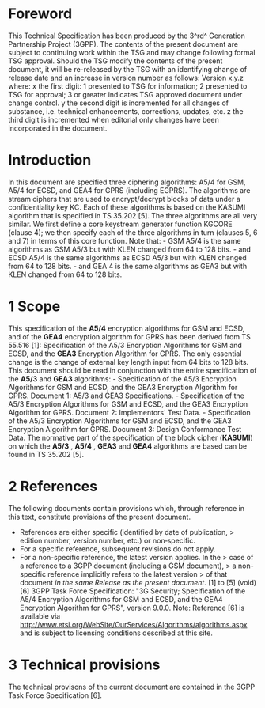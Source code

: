 # Foreword
This Technical Specification has been produced by the 3^rd^ Generation
Partnership Project (3GPP).
The contents of the present document are subject to continuing work within the
TSG and may change following formal TSG approval. Should the TSG modify the
contents of the present document, it will be re-released by the TSG with an
identifying change of release date and an increase in version number as
follows:
Version x.y.z
where:
x the first digit:
1 presented to TSG for information;
2 presented to TSG for approval;
3 or greater indicates TSG approved document under change control.
y the second digit is incremented for all changes of substance, i.e. technical
enhancements, corrections, updates, etc.
z the third digit is incremented when editorial only changes have been
incorporated in the document.
# Introduction
In this document are specified three ciphering algorithms: A5/4 for GSM, A5/4
for ECSD, and GEA4 for GPRS (including EGPRS). The algorithms are stream
ciphers that are used to encrypt/decrypt blocks of data under a
confidentiality key KC. Each of these algorithms is based on the KASUMI
algorithm that is specified in TS 35.202 [5]. The three algorithms are all
very similar. We first define a core keystream generator function KGCORE
(clause 4); we then specify each of the three algorithms in turn (clauses 5, 6
and 7) in terms of this core function.
Note that:
\- GSM A5/4 is the same algorithms as GSM A5/3 but with KLEN changed from 64
to 128 bits.
\- and ECSD A5/4 is the same algorithms as ECSD A5/3 but with KLEN changed
from 64 to 128 bits.
\- and GEA 4 is the same algorithms as GEA3 but with KLEN changed from 64 to
128 bits.
# 1 Scope
This specification of the **A5/4** encryption algorithms for GSM and ECSD, and
of the **GEA4** encryption algorithm for GPRS has been derived from TS 55.516
[1]: Specification of the A5/3 Encryption Algorithms for GSM and ECSD, and the
**GEA3** Encryption Algorithm for GPRS. The only essential change is the
change of external key length input from 64 bits to 128 bits.
This document should be read in conjunction with the entire specification of
the **A5/3** and **GEA3** algorithms:
\- Specification of the A5/3 Encryption Algorithms for GSM and ECSD, and the
GEA3 Encryption Algorithm for GPRS. Document 1: A5/3 and GEA3 Specifications.
\- Specification of the A5/3 Encryption Algorithms for GSM and ECSD, and the
GEA3 Encryption Algorithm for GPRS. Document 2: Implementors' Test Data.
\- Specification of the A5/3 Encryption Algorithms for GSM and ECSD, and the
GEA3 Encryption Algorithm for GPRS. Document 3: Design Conformance Test Data.
The normative part of the specification of the block cipher (**KASUMI**) on
which the **A5/3** , **A5/4** , **GEA3** and **GEA4** algorithms are based can
be found in TS 35.202 [5].
# 2 References
The following documents contain provisions which, through reference in this
text, constitute provisions of the present document.
  * References are either specific (identified by date of publication, > edition number, version number, etc.) or non‑specific.
  * For a specific reference, subsequent revisions do not apply.
  * For a non-specific reference, the latest version applies. In the > case of a reference to a 3GPP document (including a GSM document), > a non-specific reference implicitly refers to the latest version > of that document _in the same Release as the present document_.
[1] to [5] (void)
[6] 3GPP Task Force Specification: \"3G Security; Specification of the A5/4
Encryption Algorithms for GSM and ECSD, and the GEA4 Encryption Algorithm for
GPRS\", version 9.0.0.
Note: Reference [6] is available via
http://www.etsi.org/WebSite/OurServices/Algorithms/algorithms.aspx and is
subject to licensing conditions described at this site.
# 3 Technical provisions
The technical provisons of the current document are contained in the 3GPP Task
Force Specification [6].
#